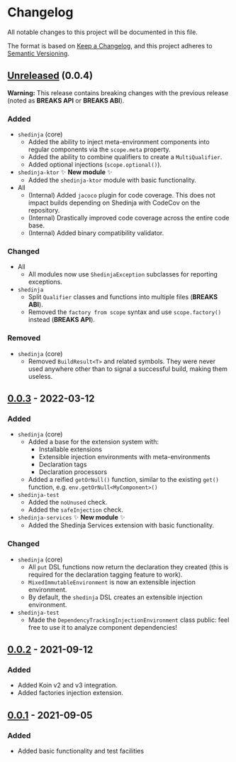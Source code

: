 # Changelog

All notable changes to this project will be documented in this file.

The format is based on [Keep a Changelog](https://keepachangelog.com/en/1.0.0/), and this project adheres to [Semantic Versioning](https://semver.org/spec/v2.0.0.html).

## [Unreleased] (0.0.4)

**Warning:** This release contains breaking changes with the previous release (noted as **BREAKS API** or **BREAKS ABI**).

### Added

- `shedinja` (core)
    - Added the ability to inject meta-environment components into regular components via the `scope.meta` property.
    - Added the ability to combine qualifiers to create a `MultiQualifier`.
    - Added optional injections (`scope.optional()`).
- `shedinja-ktor` ✨ **New module** ✨
    - Added the `shedinja-ktor` module with basic functionality.
- All
    - (Internal) Added `jacoco` plugin for code coverage. This does not impact builds depending on Shedinja with CodeCov on the repository.
    - (Internal) Drastically improved code coverage across the entire code base.
    - (Internal) Added binary compatibility validator.

### Changed

- All
    - All modules now use `ShedinjaException` subclasses for reporting exceptions.
- `shedinja`
    - Split `Qualifier` classes and functions into multiple files (**BREAKS ABI**).
    - Removed the `factory from scope` syntax and use `scope.factory()` instead (**BREAKS API**).

### Removed

- `shedinja` (core)
    - Removed `BuildResult<T>` and related symbols. They were never used anywhere other than to signal a successful build, making them useless.

## [0.0.3] - 2022-03-12

### Added

- `shedinja` (core)
    - Added a base for the extension system with:
        - Installable extensions
        - Extensible injection environments with meta-environments
        - Declaration tags
        - Declaration processors
    - Added a reified `getOrNull()` function, similar to the existing `get()` function, e.g. `env.getOrNull<MyComponent>()`
- `shedinja-test`
    - Added the `noUnused` check.
    - Added the `safeInjection` check.
- `shedinja-services` ✨ **New module** ✨
    - Added the Shedinja Services extension with basic functionality.

### Changed

- `shedinja` (core)
    - All `put` DSL functions now return the declaration they created (this is required for the declaration tagging feature to work).
    - `MixedImmutableEnvironment` is now an extensible injection environment.
    - By default, the `shedinja` DSL creates an extensible injection environment.
- `shedinja-test`
    - Made the `DependencyTrackingInjectionEnvironment` class public: feel free to use it to analyze component dependencies!

## [0.0.2] - 2021-09-12

### Added

- Added Koin v2 and v3 integration.
- Added factories injection extension.

## [0.0.1] - 2021-09-05

### Added

- Added basic functionality and test facilities

[Unreleased]: https://github.com/utybo/Shedinja/compare/v0.0.3..main
[0.0.3]: https://github.com/utybo/Shedinja/compare/v0.0.3..v0.0.2
[0.0.2]: https://github.com/utybo/Shedinja/compare/v0.0.2..v0.0.1
[0.0.1]: https://github.com/utybo/Shedinja/releases/tag/v0.0.1
